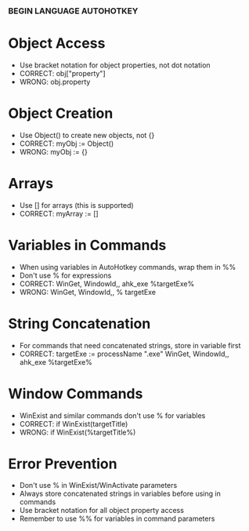 ### BEGIN LANGUAGE AUTOHOTKEY

# Object Access

- Use bracket notation for object properties, not dot notation
- CORRECT: obj["property"]
- WRONG: obj.property

# Object Creation

- Use Object() to create new objects, not {}
- CORRECT: myObj := Object()
- WRONG: myObj := {}

# Arrays

- Use [] for arrays (this is supported)
- CORRECT: myArray := []

# Variables in Commands

- When using variables in AutoHotkey commands, wrap them in %%
- Don't use % for expressions
- CORRECT: WinGet, WindowId,, ahk_exe %targetExe%
- WRONG: WinGet, WindowId,, % targetExe

# String Concatenation

- For commands that need concatenated strings, store in variable first
- CORRECT:
  targetExe := processName ".exe"
  WinGet, WindowId,, ahk_exe %targetExe%

# Window Commands

- WinExist and similar commands don't use % for variables
- CORRECT: if WinExist(targetTitle)
- WRONG: if WinExist(%targetTitle%)

# Error Prevention

- Don't use % in WinExist/WinActivate parameters
- Always store concatenated strings in variables before using in commands
- Use bracket notation for all object property access
- Remember to use %% for variables in command parameters
